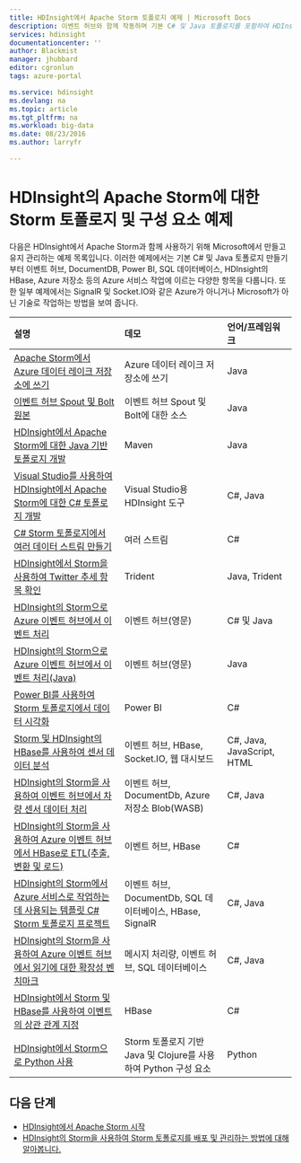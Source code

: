 ```yaml
---
title: HDInsight에서 Apache Storm 토폴로지 예제 | Microsoft Docs
description: 이벤트 허브와 함께 작동하며 기본 C# 및 Java 토폴로지를 포함하여 HDInsight에서 Apache Storm을 통해 생성 및 테스트된 Storm 토폴로지 예제 목록입니다.
services: hdinsight
documentationcenter: ''
author: Blackmist
manager: jhubbard
editor: cgronlun
tags: azure-portal

ms.service: hdinsight
ms.devlang: na
ms.topic: article
ms.tgt_pltfrm: na
ms.workload: big-data
ms.date: 08/23/2016
ms.author: larryfr

---
```

# HDInsight의 Apache Storm에 대한 Storm 토폴로지 및 구성 요소 예제
다음은 HDInsight에서 Apache Storm과 함께 사용하기 위해 Microsoft에서 만들고 유지 관리하는 예제 목록입니다. 이러한 예제에서는 기본 C# 및 Java 토폴로지 만들기부터 이벤트 허브, DocumentDB, Power BI, SQL 데이터베이스, HDInsight의 HBase, Azure 저장소 등의 Azure 서비스 작업에 이르는 다양한 항목을 다룹니다. 또한 일부 예제에서는 SignalR 및 Socket.IO와 같은 Azure가 아니거나 Microsoft가 아닌 기술로 작업하는 방법을 보여 줍니다.

| 설명 | 데모 | 언어/프레임워크 |
|:--- |:--- |:--- |
| [Apache Storm에서 Azure 데이터 레이크 저장소에 쓰기](hdinsight-storm-write-data-lake-store.md) |Azure 데이터 레이크 저장소에 쓰기 |Java |
| [이벤트 허브 Spout 및 Bolt 원본](https://github.com/apache/storm/tree/master/external/storm-eventhubs) |이벤트 허브 Spout 및 Bolt에 대한 소스 |Java |
| [HDInsight에서 Apache Storm에 대한 Java 기반 토폴로지 개발][5797064f] |Maven |Java |
| [Visual Studio를 사용하여 HDInsight에서 Apache Storm에 대한 C# 토폴로지 개발][16fce2d1] |Visual Studio용 HDInsight 도구 |C#, Java |
| [C# Storm 토폴로지에서 여러 데이터 스트림 만들기][ec5a4064] |여러 스트림 |C# |
| [HDInsight에서 Storm을 사용하여 Twitter 추세 항목 확인][3c86c7c8] |Trident |Java, Trident |
| [HDInsight의 Storm으로 Azure 이벤트 허브에서 이벤트 처리][844d1d81] |이벤트 허브(영문) |C# 및 Java |
| [HDInsight의 Storm으로 Azure 이벤트 허브에서 이벤트 처리(Java)](hdinsight-storm-develop-java-event-hub-topology.md) |이벤트 허브(영문) |Java |
| [Power BI를 사용하여 Storm 토폴로지에서 데이터 시각화][94d15238] |Power BI |C# |
| [Storm 및 HDInsight의 HBase를 사용하여 센서 데이터 분석][ab894747] |이벤트 허브, HBase, Socket.IO, 웹 대시보드 |C#, Java, JavaScript, HTML |
| [HDInsight의 Storm을 사용하여 이벤트 허브에서 차량 센서 데이터 처리][246ee964] |이벤트 허브, DocumentDb, Azure 저장소 Blob(WASB) |C#, Java |
| [HDInsight의 Storm을 사용하여 Azure 이벤트 허브에서 HBase로 ETL(추출, 변환 및 로드)][b4b68194] |이벤트 허브, HBase |C# |
| [HDInsight의 Storm에서 Azure 서비스로 작업하는 데 사용되는 템플릿 C# Storm 토폴로지 프로젝트][ce0c02a2] |이벤트 허브, DocumentDb, SQL 데이터베이스, HBase, SignalR |C#, Java |
| [HDInsight의 Storm을 사용하여 Azure 이벤트 허브에서 읽기에 대한 확장성 벤치마크][d6c540e3] |메시지 처리량, 이벤트 허브, SQL 데이터베이스 |C#, Java |
| [HDInsight에서 Storm 및 HBase를 사용하여 이벤트의 상관 관계 지정](hdinsight-storm-correlation-topology.md) |HBase |C# |
| [HDInsight에서 Storm으로 Python 사용](hdinsight-storm-develop-python-topology.md) |Storm 토폴로지 기반 Java 및 Clojure를 사용하여 Python 구성 요소 |Python |

## 다음 단계
* [HDInsight에서 Apache Storm 시작][2b8c3488]
* [HDInsight의 Storm을 사용하여 Storm 토폴로지를 배포 및 관리하는 방법에 대해 알아봅니다.][6eb0d3b8]

[2b8c3488]: hdinsight-apache-storm-tutorial-get-started-linux.md "HDInsight 클러스터에서 Storm을 만들고 Storm Dashboard를 사용하여 예제 토폴로지를 배포하는 방법에 대해 알아봅니다."
[6eb0d3b8]: hdinsight-storm-deploy-monitor-topology.md "배포 및 웹 기반 Storm 대시보드 및 Storm UI 또는 HDInsight 도구를 사용 하 여 Visual Studio에 대 한 토폴로지를 관리하는 방법에 알아봅니다."
[16fce2d1]: hdinsight-storm-develop-csharp-visual-studio-topology.md "HDInsight Tools for Visual Studio를 사용하여 C# Storm 토폴로지를 만드는 방법에 대해 알아봅니다."
[5797064f]: hdinsight-storm-develop-java-topology.md "기본 단어 개수 토폴로지를 만들어 Maven을 사용하여 Java로 Storm 토폴로지를 만드는 방법에 대해 알아봅니다."
[94d15238]: hdinsight-storm-power-bi-topology.md "C# 토폴로지에서 Power BI에 데이터를 기록한 다음 데이터에서 차트 및 대시보드를 만드는 방법을 보여 줍니다."
[ec5a4064]: https://github.com/Blackmist/csharp-storm-example "C#으로 구현된 단어 개수를 수행하는 기본 Storm 토폴로지를 보여 줍니다. 또한 C# 토폴로지 내에서 여러 데이터 스트림을 만드는 방법을 보여 줍니다."
[844d1d81]: hdinsight-storm-develop-csharp-event-hub-topology.md "HDInsight의 Storm을 사용하여 Azure 이벤트 허브에서 데이터를 읽고 쓰는 방법에 대해 알아봅니다."
[ab894747]: hdinsight-storm-sensor-data-analysis.md "HDInsight의 Apache Storm을 사용하여 Azure 이벤트 허브에서 센서 데이터를 처리하고, D3.js를 사용하여 시각화하고, 필요한 경우 HBase에 저장하는 방법에 대해 알아봅니다."
[3c86c7c8]: hdinsight-storm-twitter-trending.md "Twitter에서 추세 항목(해시 태그에 따라)을 결정하는 Storm 토폴로지를 만들기 위해 Trident를 사용 하는 방법에 대해 알아봅니다."
[246ee964]: hdinsight-storm-iot-eventhub-documentdb.md "Storm 토폴로지를 사용하여 Azure 이벤트 허브에서 메시지를 읽고, 데이터 참조를 위해 Azure DocumentDB에서 문서를 읽고, Azure 저장소에 데이터를 저장하는 방법에 대해 알아봅니다."
[d6c540e3]: https://github.com/hdinsight/hdinsight-storm-examples/blob/master/EventCountExample "HDInsight의 Apache Storm을 사용하여 Azure 이벤트 허브에서 읽고 SQL 데이터베이스에 저장할 때의 처리량을 보여 주는 여러 토폴로지입니다."
[b4b68194]: https://github.com/hdinsight/hdinsight-storm-examples/blob/master/RealTimeETLExample "Azure 이벤트 허브에서 데이터를 읽고, 데이터를 집계 및 변환한 다음, HDInsight의 HBase에 저장하는 방법에 대해 알아봅니다."
[ce0c02a2]: https://github.com/hdinsight/hdinsight-storm-examples/tree/master/templates/HDInsightStormExamples "이 프로젝트에는 이벤트 허브, DocumentDB 및 SQL 데이터베이스와 같은 다양한 Azure 서비스와 상호 작용하는 토폴로지에 대한 Spout, Bolt 및 템플릿이 포함되어 있습니다."


<!---HONumber=AcomDC_0914_2016-->